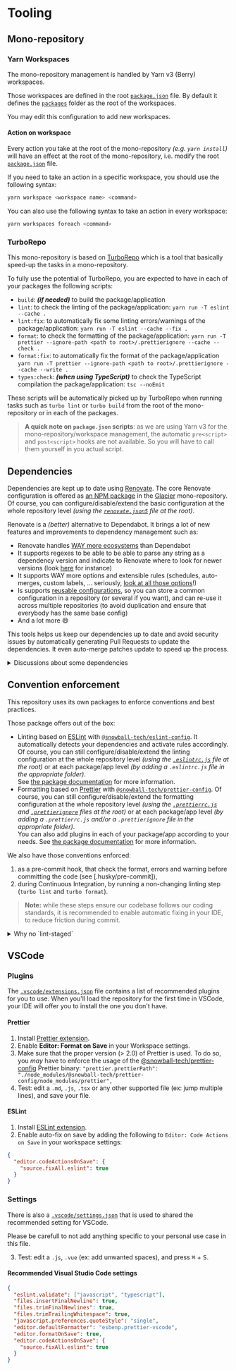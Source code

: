# Tooling

## Mono-repository

### Yarn Workspaces

The mono-repository management is handled by Yarn v3 (Berry) workspaces.

Those workspaces are defined in the root [`package.json`](./package.json) file.
By default it defines the [`packages`](./packages) folder as the root of the
workspaces.

You may edit this configuration to add new workspaces.

#### Action on workspace

Every action you take at the root of the mono-repository _(e.g. `yarn install`)_
will have an effect at the root of the mono-repository, i.e. modify the root
[`package.json`](./package.json) file.

If you need to take an action in a specific workspace, you should use the
following syntax:

```bash
yarn workspace <workspace name> <command>
```

You can also use the following syntax to take an action in every workspace:

```bash
yarn workspaces foreach <command>
```

### TurboRepo

This mono-repository is based on [TurboRepo](https://turbo.build/repo) which is
a tool that basically speed-up the tasks in a mono-repository.

To fully use the potential of TurboRepo, you are expected to have in each of
your packages the following scripts:

- `build`: _**(if needed)**_ to build the package/application
- `lint`: to check the linting of the package/application:
  `yarn run -T eslint --cache .`
- `lint:fix`: to automatically fix some linting errors/warnings of the
  package/application: `yarn run -T eslint --cache --fix .`
- `format`: to check the formatting of the package/application:
  `yarn run -T prettier --ignore-path <path to root>/.prettierignore --cache --check .`
- `format:fix`: to automatically fix the format of the package/application
  `yarn run -T prettier --ignore-path <path to root>/.prettierignore --cache --write .`
- `types:check`: _**(when using TypeScript)**_ to check the TypeScript
  compilation the package/application: `tsc --noEmit`

These scripts will be automatically picked up by TurboRepo when running tasks
such as `turbo lint` or `turbo build` from the root of the mono-repository or in
each of the packages.

> **A quick note on `package.json` scripts**: as we are using Yarn v3 for the
> mono-repository/workspace management, the automatic `pre<script>` and
> `post<script>` hooks are not available. So you will have to call them yourself
> in you actual script.

## Dependencies

Dependencies are kept up to date using [Renovate](https://renovatebot.com/).
The core Renovate configuration is offered as
[an NPM package](https://www.npmjs.com/package/@snowball-tech/renovate-config)
in the [Glacier](https://github.com/snowball-tech/glacier) mono-repository.  
Of course, you can configure/disable/extend the basic configuration at the whole
repository level
_(using the [`renovate.json5`](./renovate.json5) file at the root)_.

Renovate is a _(better)_ alternative to Dependabot. It brings a lot of new
features and improvements to dependency management such as:

- Renovate handles
  [WAY more ecosystems](https://docs.renovatebot.com/modules/manager/#supported-manager)
  than Dependabot
- It supports regexes to be able to be able to parse any string as a dependency
  version and indicate to Renovate where to look for newer versions (look
  [here](https://github.com/mkniewallner/showcase-renovate/blob/a4b294272099536a67aa8fe5122715743262ce80/.github/workflows/ci.yml#L24)
  for instance)
- It supports WAY more options and extensible rules (schedules, auto-merges,
  custom labels, … seriously,
  [look at all those options](https://docs.renovatebot.com/configuration-options/)!)
- Is supports
  [reusable configurations](https://docs.renovatebot.com/config-presets/),
  so you can store a common configuration in a repository (or several if you
  want), and can re-use it across multiple repositories (to avoid duplication
  and ensure that everybody has the same base config)
- And a lot more :smile:

This tools helps us keep our dependencies up to date and avoid security issues
by automatically generating Pull Requests to update the dependencies. It even
auto-merge patches update to speed up the process.

<details>
  <summary>Discussions about some dependencies</summary>

This chapter serves as an annotation to `package.json` and the dependencies of
the project.

The goal is not to explain the ins and outs of every dependency, but rather to
serve as useful history and background to some of the choices made — and why we
have some of the dependencies in the project.

<details>
  <summary>About root dependencies</summary>
Some dependencies are available at the root of the mono-repository. This means
that you don't have to add them in your package/application.

But if you want to use those without having to add it in your own
package/application, you will have to run it this way:

```bash
yarn run -T < dependency-name > [...parameters]
```

The dependencies that are available at the root level are:

- `ts-node`: to run TypeScript code directly
- `multi-semantic-release` and `semantic-release`: to release multiple packages
- `is-ci`: to check if you are in a CI environment
- `eslint`: to lint your code
- `prettier` to format your code
- `turbo`: to supercharge your mono-repository management

> Note that despite the fact that `typescript` is available at the root level,
> you **have to install it as a development dependency** in your own
> package/application.

</details>

<details>
  <summary>Lodash</summary>

Using `lodash-es` had a severe performance penalty on the Jest tests, since
`lodash-es` uses an index.js file which contains references to all of the
operators this had to be compiled for every test file. There is also the initial
performance penalty of having to transform from ESM to CJS.

The performance of `lodash-es` is significantly worse, and only becomes worse as
more tests are run.

Also, `lodash-es` is not tree-shakeable, so it will always be included in the
final bundle.

That's why the preferred way of using Lodash is by importing functions through
their dedicated export file, e.g.:

```js
import isEmpty from 'lodash/fp/isEmpty'
```

> Note that if you are using TypeScript and want to enjoying typeguards in some
> Lodash functions (like `isEmpty` or `isString`) you should consider importing
> it from the `fp` submodule as demonstrated above.

</details>
</details>

## Convention enforcement

This repository uses its own packages to enforce conventions and best practices.

Those package offers out of the box:

- Linting based on [ESLint](https://eslint.org/) with
  [`@snowball-tech/eslint-config`](https://www.npmjs.com/package/@snowball-tech/eslint-config).
  It automatically detects your dependencies and activate rules accordingly.  
  Of course, you can still configure/disable/extend the linting configuration at
  the whole repository level
  _(using the [`.eslintrc.js`](./.eslintrc.js) file at the root)_ or at each
  package/app level
  _(by adding a `.eslintrc.js` file in the appropriate folder)_.  
  See
  [the package documentation](https://github.com/snowball-tech/glacier/tree/main/packages/eslint-config/README.md)
  for more information.
- Formatting based on [Prettier](https://prettier.io) with
  [`@snowball-tech/prettier-config`](https://www.npmjs.com/package/@snowball-tech/prettier-config).
  Of course, you can still configure/disable/extend the formatting configuration
  at the whole repository level
  _(using the [`.prettierrc.js`](./.prettierrc.js) and [`.prettierignore`](./.prettierignore) files at the root)_
  or at each package/app level
  _(by adding a `.prettierrc.js` and/or a `.prettierignore` file in the appropriate folder)_.  
  You can also add plugins in each of your package/app according to your needs.
  See
  [the package documentation](https://github.com/snowball-tech/glacier/tree/main/packages/prettier-config/README.md)
  for more information.

We also have those conventions enforced:

1. as a pre-commit hook, that check the format, errors and warning before
   committing the code (see [.husky/pre-commit]),
2. during Continuous Integration, by running a non-changing linting step
   (`turbo lint` and `turbo format`).

> **Note:** while these steps ensure our codebase follows our coding standards,
> it is recommended to enable automatic fixing in your IDE, to reduce friction
> during commit.

<details>
  <summary>Why no `lint-staged`</summary>

We tried to integrate [`lint-staged`](https://github.com/okonet/lint-staged) in
the repository to automatically fix linting and formatting errors and warning as
a pre-commit hooks.

However this does not behave really nicely with mono-repository and the
dependency detection of our linter, making it skip some errors or reports some
false positive.

So instead, we really on the basic `husky` hooks to run the linter and the
formatter during pre-commit.

</details>

## VSCode

### Plugins

The [`.vscode/extensions.json`](.vscode/extensions.json) file contains a list of
recommended plugins for you to use. When you'll load the repository for the
first time in VSCode, your IDE will offer you to install the one you don't have.

#### Prettier

1. Install
   [Prettier extension](https://marketplace.visualstudio.com/items?itemName=esbenp.prettier-vscode).
1. Enable **Editor: Format on Save** in your Workspace settings.
1. Make sure that the proper version (> 2.0) of Prettier is used.
   To do so, you _may_ have to enforce the usage of the
   [@snowball-tech/prettier-config](https://github.com/snowball-tech/glacier/packages/prettier-config)
   Prettier binary:
   `"prettier.prettierPath": "./node_modules/@snowball-tech/prettier-config/node_modules/prettier",`
1. Test: edit a `.md`, `.js`, `.tsx` or any other supported file (ex: jump
   multiple lines), and save your file.

#### ESLint

1. Install
   [ESLint extension](https://marketplace.visualstudio.com/items?itemName=dbaeumer.vscode-eslint).
2. Enable auto-fix on save by adding the following to
   `Editor: Code Actions on Save` in your workspace settings:

```json
{
  "editor.codeActionsOnSave": {
    "source.fixAll.eslint": true
  }
}
```

### Settings

There is also a [`.vscode/settings.json`](.vscode/settings.json) that is used to
shared the recommended setting for VSCode.

Please be carefull to not add anything specific to your personal use case in
this file.

3. Test: edit a `.js`, `.vue` (ex: add unwanted spaces), and press
   <kbd>⌘</kbd> + <kbd>S</kbd>.

#### Recommended Visual Studio Code settings

```json
{
  "eslint.validate": ["javascript", "typescript"],
  "files.insertFinalNewline": true,
  "files.trimFinalNewlines": true,
  "files.trimTrailingWhitespace": true,
  "javascript.preferences.quoteStyle": "single",
  "editor.defaultFormatter": "esbenp.prettier-vscode",
  "editor.formatOnSave": true,
  "editor.codeActionsOnSave": {
    "source.fixAll.eslint": true
  }
}
```

